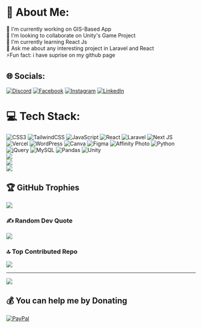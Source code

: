 # 💫 About Me:
🔭 I'm currently working on GIS-Based App<br>🤝 I'm looking to collaborate on Unity's Game Project<br>🌱 I'm currently learning React Js<br>💬 Ask me about any interesting project in Laravel and React <br>⚡Fun fact: i have suprise on my github page


## 🌐 Socials:
[![Discord](https://img.shields.io/badge/Discord-%237289DA.svg?logo=discord&logoColor=white)](https://discord.gg/QuXVUa2Q) [![Facebook](https://img.shields.io/badge/Facebook-%231877F2.svg?logo=Facebook&logoColor=white)](https://facebook.com/leo.t.1293) [![Instagram](https://img.shields.io/badge/Instagram-%23E4405F.svg?logo=Instagram&logoColor=white)](https://instagram.com/leoprangs) [![LinkedIn](https://img.shields.io/badge/LinkedIn-%230077B5.svg?logo=linkedin&logoColor=white)](https://linkedin.com/in/leoptobing) 

# 💻 Tech Stack:
![CSS3](https://img.shields.io/badge/css3-%231572B6.svg?style=for-the-badge&logo=css3&logoColor=white) 
![TailwindCSS](https://img.shields.io/badge/tailwindcss-%2338B2AC.svg?style=for-the-badge&logo=tailwind-css&logoColor=white) 
![JavaScript](https://img.shields.io/badge/javascript-%23323330.svg?style=for-the-badge&logo=javascript&logoColor=%23F7DF1E) 
![React](https://img.shields.io/badge/react-%2320232a.svg?style=for-the-badge&logo=react&logoColor=%2361DAFB) 
![Laravel](https://img.shields.io/badge/laravel-%23FF2D20.svg?style=for-the-badge&logo=laravel&logoColor=white)
![Next JS](https://img.shields.io/badge/Next-black?style=for-the-badge&logo=next.js&logoColor=white) 
![Vercel](https://img.shields.io/badge/vercel-%23000000.svg?style=for-the-badge&logo=vercel&logoColor=white) 
![WordPress](https://img.shields.io/badge/WordPress-%23117AC9.svg?style=for-the-badge&logo=WordPress&logoColor=white) 
![Canva](https://img.shields.io/badge/Canva-%2300C4CC.svg?style=for-the-badge&logo=Canva&logoColor=white) 
![Figma](https://img.shields.io/badge/figma-%23F24E1E.svg?style=for-the-badge&logo=figma&logoColor=white) 
![Affinity Photo](https://img.shields.io/badge/affinityphoto-%237E4DD2.svg?style=for-the-badge&logo=affinity-photo&logoColor=white) 
![Python](https://img.shields.io/badge/python-3670A0?style=for-the-badge&logo=python&logoColor=ffdd54) 
![jQuery](https://img.shields.io/badge/jquery-%230769AD.svg?style=for-the-badge&logo=jquery&logoColor=white) 
![MySQL](https://img.shields.io/badge/mysql-4479A1.svg?style=for-the-badge&logo=mysql&logoColor=white) 
![Pandas](https://img.shields.io/badge/pandas-%23150458.svg?style=for-the-badge&logo=pandas&logoColor=white)
![Unity](https://img.shields.io/badge/unity-%23000000.svg?style=for-the-badge&logo=unity&logoColor=white)<br/>
![](https://github-readme-stats.vercel.app/api?username=leo42night&theme=dark&hide_border=false&include_all_commits=false&count_private=false)<br/>
![](https://github-readme-streak-stats.herokuapp.com/?user=Leo42night&theme=dark&hide_border=false)<br/>
![](https://github-readme-stats.vercel.app/api/top-langs/?username=Leo42night&theme=dark&hide_border=false&include_all_commits=true&count_private=true&layout=compact)

## 🏆 GitHub Trophies
![](https://github-profile-trophy.vercel.app/?username=Leo42night&theme=radical&no-frame=false&no-bg=false&margin-w=4)

### ✍️ Random Dev Quote
![](https://quotes-github-readme.vercel.app/api?type=vetical&theme=tokyonight)

### 🔝 Top Contributed Repo
![](https://github-contributor-stats.vercel.app/api?username=Leo42night&limit=5&theme=dark&combine_all_yearly_contributions=true)

---
[![](https://visitcount.itsvg.in/api?id=Leo42night&icon=6&color=13)](https://visitcount.itsvg.in)

  ## 💰 You can help me by Donating
  [![PayPal](https://img.shields.io/badge/PayPal-00457C?style=for-the-badge&logo=paypal&logoColor=white)](https://paypal.me/leoprangs) 

  
<!-- Proudly created with GPRM ( https://gprm.itsvg.in ) -->
